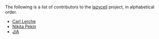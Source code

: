The following is a list of contributors to the [lazycell][lazycell] project, in
alphabetical order.

* [Carl Lerche](https://github.com/carllerche)
* [Nikita Pekin](https://github.com/indiv0)
* [J/A](https://github.com/archer884)

[lazycell]: https://github.com/indiv0/lazycell
